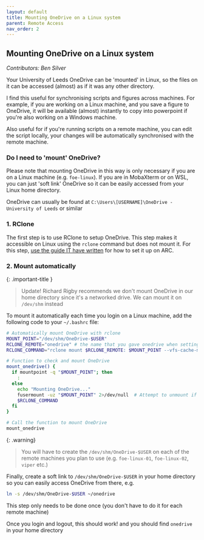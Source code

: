 ```yaml
---
layout: default
title: Mounting OneDrive on a Linux system
parent: Remote Access
nav_order: 2
---
```



## Mounting OneDrive on a Linux system
_Contributors: Ben Silver_

Your University of Leeds OneDrive can be 'mounted' in Linux, so the files on
it can be accessed (almost) as if it was any other directory.

I find this useful for synchronising scripts and figures across machines. 
For example, if you are working on a Linux machine, and you save a figure 
to OneDrive, it will be available (almost) instantly to copy into powerpoint
if you're also working on a Windows machine.

Also useful for if you're running scripts on a remote machine, you can edit
the script locally, your changes will be automatically synchronised with 
the remote machine.

### Do I need to 'mount' OneDrive?
Please note that mounting OneDrive in this way is only necessary if you are on a Linux
machine (e.g. `foe-linux`). If you are in MobaXterm or on WSL, you can just 
'soft link' OneDrive so it can be easily accessed from your Linux home directory.

OneDrive can usually be found at `C:\Users\[USERNAME]\OneDrive - University of Leeds`
or similar

### 1. RClone

The first step is to use RClone to setup OneDrive. This step makes it accessible
on Linux using the `rclone` command but does not mount it. For this step, [use the guide 
IT have written](https://it.leeds.ac.uk/it?id=kb_article_view&table=kb_knowledge&sys_kb_id=5cdadc241bb1c950ba670ed0f54bcb04) 
for how to set it up on ARC.

### 2. Mount automatically
{: .important-title }
> Update!
> Richard Rigby recommends we don't mount OneDrive in our home directory since it's a networked drive. We can mount it on `/dev/shm` instead

To mount it automatically each time you login on a Linux machine, add the
following code to your `~/.bashrc` file:

```bash
# Automatically mount OneDrive with rclone
MOUNT_POINT="/dev/shm/OneDrive-$USER"
RCLONE_REMOTE="onedrive" # the name that you gave onedrive when setting up with rclone
RCLONE_COMMAND="rclone mount $RCLONE_REMOTE: $MOUNT_POINT --vfs-cache-mode writes --daemon"

# Function to check and mount OneDrive
mount_onedrive() {
  if mountpoint -q "$MOUNT_POINT"; then
    :
  else
    echo "Mounting OneDrive..."
    fusermount -uz "$MOUNT_POINT" 2>/dev/null  # Attempt to unmount if needed
    $RCLONE_COMMAND
  fi
}

# Call the function to mount OneDrive
mount_onedrive
```

{: .warning}
> You will have to create the `/dev/shm/OneDrive-$USER` on each of the remote machines you plan to use (e.g. `foe-linux-01`, `foe-linux-02`, `viper` etc.)

Finally, create a soft link to `/dev/shm/OneDrive-$USER` in your home directory so you can easily access OneDrive from there, e.g.
```bash
ln -s /dev/shm/OneDrive-$USER ~/onedrive
```
This step only needs to be done once (you don't have to do it for each remote machine)

Once you login and logout, this should work! and you should find `onedrive`
in your home directory
